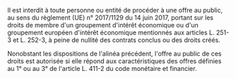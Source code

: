 Il est interdit à toute personne ou entité de procéder à une offre au public, au sens du règlement (UE) n° 2017/1129 du 14 juin 2017, portant sur les droits de membre d'un groupement d'intérêt économique ou d'un groupement européen d'intérêt économique mentionnés aux articles L. 251-3 et L. 252-3, à peine de nullité des contrats conclus ou des droits créés.

Nonobstant les dispositions de l'alinéa précédent, l'offre au public de ces droits est autorisée si elle répond aux caractéristiques des offres définies au 1° ou au 3° de l'article L. 411-2 du code monétaire et financier.
